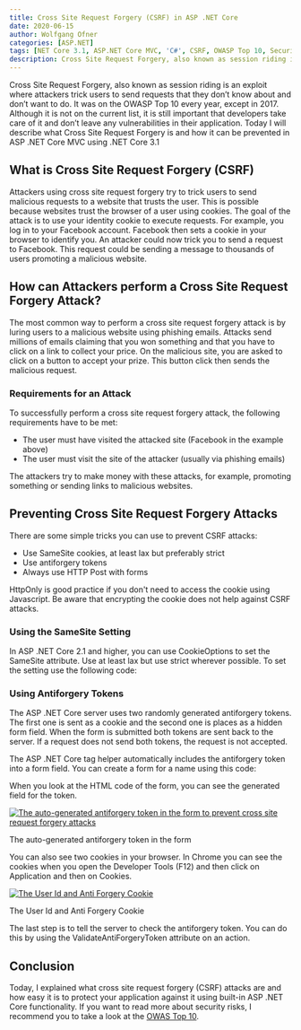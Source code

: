 ```yaml
---
title: Cross Site Request Forgery (CSRF) in ASP .NET Core
date: 2020-06-15
author: Wolfgang Ofner
categories: [ASP.NET]
tags: [NET Core 3.1, ASP.NET Core MVC, 'C#', CSRF, OWASP Top 10, Security]
description: Cross Site Request Forgery, also known as session riding is an exploit where attackers trick users to send requests that they don't know about.
---
```

Cross Site Request Forgery, also known as session riding is an exploit where attackers trick users to send requests that they don&#8217;t know about and don&#8217;t want to do. It was on the OWASP Top 10 every year, except in 2017. Although it is not on the current list, it is still important that developers take care of it and don&#8217;t leave any vulnerabilities in their application. Today I will describe what Cross Site Request Forgery is and how it can be prevented in ASP .NET Core MVC using .NET Core 3.1

## What is Cross Site Request Forgery (CSRF)

Attackers using cross site request forgery try to trick users to send malicious requests to a website that trusts the user. This is possible because websites trust the browser of a user using cookies. The goal of the attack is to use your identity cookie to execute requests. For example, you log in to your Facebook account. Facebook then sets a cookie in your browser to identify you. An attacker could now trick you to send a request to Facebook. This request could be sending a message to thousands of users promoting a malicious website.

## How can Attackers perform a Cross Site Request Forgery Attack?

The most common way to perform a cross site request forgery attack is by luring users to a malicious website using phishing emails. Attacks send millions of emails claiming that you won something and that you have to click on a link to collect your price. On the malicious site, you are asked to click on a button to accept your prize. This button click then sends the malicious request.

### Requirements for an Attack

To successfully perform a cross site request forgery attack, the following requirements have to be met:

  * The user must have visited the attacked site (Facebook in the example above)
  * The user must visit the site of the attacker (usually via phishing emails)

The attackers try to make money with these attacks, for example, promoting something or sending links to malicious websites.

## Preventing Cross Site Request Forgery Attacks

There are some simple tricks you can use to prevent CSRF attacks:

  * Use SameSite cookies, at least lax but preferably strict
  * Use antiforgery tokens
  * Always use HTTP Post with forms

HttpOnly is good practice if you don't need to access the cookie using Javascript. Be aware that encrypting the cookie does not help against CSRF attacks.

### Using the SameSite Setting

In ASP .NET Core 2.1 and higher, you can use CookieOptions to set the SameSite attribute. Use at least lax but use strict wherever possible. To set the setting use the following code:

<script src="https://gist.github.com/WolfgangOfner/205e2d5721c3a5786826799cdf8ed4c3.js"></script>

### Using Antiforgery Tokens

The ASP .NET Core server uses two randomly generated antiforgery tokens. The first one is sent as a cookie and the second one is places as a hidden form field. When the form is submitted both tokens are sent back to the server. If a request does not send both tokens, the request is not accepted.

The ASP .NET Core tag helper automatically includes the antiforgery token into a form field. You can create a form for a name using this code:

<script src="https://gist.github.com/WolfgangOfner/cc6b17f243c17a727a043762c42d43b8.js"></script>

When you look at the HTML code of the form, you can see the generated field for the token.

<div class="col-12 col-sm-10 aligncenter">
  <a href="/assets/img/posts/2020/06/The-auto-generated-antiforgery-token-in-the-form.jpg"><img loading="lazy" src="/assets/img/posts/2020/06/The-auto-generated-antiforgery-token-in-the-form.jpg" alt="The auto-generated antiforgery token in the form to prevent cross site request forgery attacks" /></a>
  
  <p>
    The auto-generated antiforgery token in the form
  </p>
</div>

You can also see two cookies in your browser. In Chrome you can see the cookies when you open the Developer Tools (F12) and then click on Application and then on Cookies.

<div class="col-12 col-sm-10 aligncenter">
  <a href="/assets/img/posts/2020/06/The-User-Id-and-Anti-Forgery-Cookie.jpg"><img loading="lazy" src="/assets/img/posts/2020/06/The-User-Id-and-Anti-Forgery-Cookie.jpg" alt="The User Id and Anti Forgery Cookie" /></a>
  
  <p>
    The User Id and Anti Forgery Cookie
  </p>
</div>

The last step is to tell the server to check the antiforgery token. You can do this by using the ValidateAntiForgeryToken attribute on an action.

<script src="https://gist.github.com/WolfgangOfner/52103b34da9a9cf7658acb11f585392e.js"></script>

## Conclusion

Today, I explained what cross site request forgery (CSRF) attacks are and how easy it is to protect your application against it using built-in ASP .NET Core functionality. If you want to read more about security risks, I recommend you to take a look at the <a href="https://owasp.org/www-project-top-ten/OWASP_Top_Ten_2017/" target="_blank" rel="noopener noreferrer">OWAS Top 10</a>.